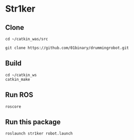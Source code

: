 # Str1ker

## Clone

```
cd ~/catkin_was/src

git clone https://github.com/01binary/drummingrobot.git
```

## Build

```
cd ~/catkin_ws
catkin_make
```

## Run ROS

```
roscore
```

## Run this package

```
roslaunch str1ker robot.launch
```
